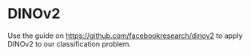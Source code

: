 # DINOv2

Use the guide on https://github.com/facebookresearch/dinov2 to apply DINOv2 to our classification problem.


